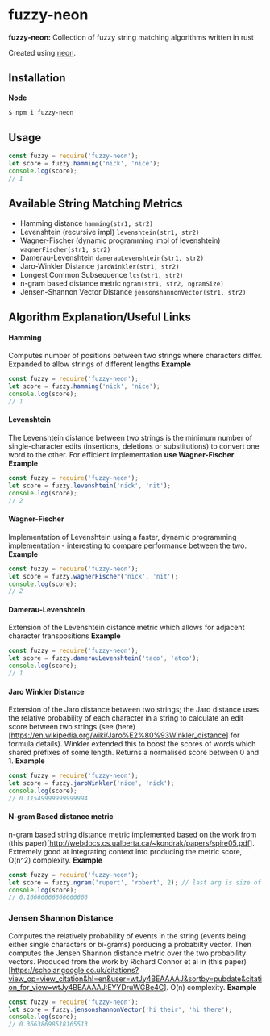 # fuzzy-neon

**fuzzy-neon:** Collection of fuzzy string matching algorithms written in rust

Created using [neon](https://neon-bindings.com/).

## Installation
**Node**
```sh
$ npm i fuzzy-neon
```

## Usage
```js
const fuzzy = require('fuzzy-neon');
let score = fuzzy.hamming('nick', 'nice');
console.log(score);
// 1
```
## Available String Matching Metrics
 * Hamming distance `hamming(str1, str2)`
 * Levenshtein (recursive impl) `levenshtein(str1, str2)`
 * Wagner-Fischer (dynamic programming impl of levenshtein) `wagnerFischer(str1, str2)`
 * Damerau-Levenshtein `damerauLevenshtein(str1, str2)`
 * Jaro-Winkler Distance `jaroWinkler(str1, str2)`
 * Longest Common Subsequence `lcs(str1, str2)`
 * n-gram based distance metric `ngram(str1, str2, ngramSize)`
 * Jensen-Shannon Vector Distance `jensonshannonVector(str1, str2)`

## Algorithm Explanation/Useful Links
#### Hamming
Computes number of positions between two strings where characters differ.
Expanded to allow strings of different lengths
**Example**
```js
const fuzzy = require('fuzzy-neon');
let score = fuzzy.hamming('nick', 'nice');
console.log(score);
// 1
```
#### Levenshtein
The Levenshtein distance between two strings is the minimum number of single-character edits (insertions, deletions or substitutions) to convert one word to the other. For efficient implementation **use Wagner-Fischer**
**Example**
```js
const fuzzy = require('fuzzy-neon');
let score = fuzzy.levenshtein('nick', 'nit');
console.log(score);
// 2
```
#### Wagner-Fischer
Implementation of Levenshtein using a faster, dynamic programming implementation - interesting to compare performance between the two.
**Example**
```js
const fuzzy = require('fuzzy-neon');
let score = fuzzy.wagnerFischer('nick', 'nit');
console.log(score);
// 2
```
#### Damerau-Levenshtein
Extension of the Levenshtein distance metric which allows for adjacent character transpositions
**Example**
```js
const fuzzy = require('fuzzy-neon');
let score = fuzzy.damerauLevenshtein('taco', 'atco');
console.log(score);
// 1
```
#### Jaro Winkler Distance
Extension of the Jaro distance between two strings; the Jaro distance uses the relative probability of each character in a string to calculate an edit score between two strings (see (here)[https://en.wikipedia.org/wiki/Jaro%E2%80%93Winkler_distance] for formula details). Winkler extended this to boost the scores of words which shared prefixes of some length. Returns a normalised score between 0 and 1.
**Example**
```js
const fuzzy = require('fuzzy-neon');
let score = fuzzy.jaroWinkler('nice', 'nick');
console.log(score);
// 0.11549999999999994
```
#### N-gram Based distance metric
n-gram based string distance metric implemented based on the work from (this paper)[http://webdocs.cs.ualberta.ca/~kondrak/papers/spire05.pdf].
Extremely good at integrating context into producing the metric score, O(n^2) complexity.
**Example**
```js
const fuzzy = require('fuzzy-neon');
let score = fuzzy.ngram('rupert', 'robert', 2); // last arg is size of ngram
console.log(score);
// 0.16666666666666666
```
### Jensen Shannon Distance
Computes the relatively probability of events in the string (events being either single characters or bi-grams) porducing a probabilty vector. Then computes the Jensen Shannon distance metric over the two probability vectors. Produced from the work by Richard Connor et al in (this paper)[https://scholar.google.co.uk/citations?view_op=view_citation&hl=en&user=wtJy4BEAAAAJ&sortby=pubdate&citation_for_view=wtJy4BEAAAAJ:EYYDruWGBe4C]. O(n) complexity.
**Example**
```js
const fuzzy = require('fuzzy-neon');
let score = fuzzy.jensonshannonVector('hi their', 'hi there');
console.log(score);
// 0.36638698518165513
```
